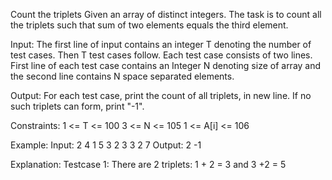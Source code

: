 Count the triplets 
Given an array of distinct integers. The task is to count all the triplets such that sum of two elements equals the third element.

Input:
The first line of input contains an integer T denoting the number of test cases. Then T test cases follow. Each test case consists of two lines. First line of each test case contains an Integer N denoting size of array and the second line contains N space separated elements.

Output:
For each test case, print the count of all triplets, in new line. If no such triplets can form, print "-1".

Constraints:
1 <= T <= 100
3 <= N <= 105
1 <= A[i] <= 106

Example:
Input:
2
4
1 5 3 2
3
3 2 7
Output:
2
-1

Explanation:
Testcase 1: There are 2 triplets: 1 + 2 = 3 and 3 +2 = 5